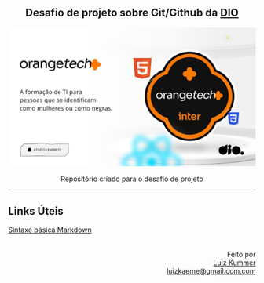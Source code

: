 <div align="center">

Desafio de projeto sobre Git/Github da [DIO](https://web.dio.me/home) 
--

![OrangeTech+!](/assets/images/orange.jpg "OrangeTech+, Aprenda sobre Back e Front-End do ZERO")

<p> Repositório criado para o desafio de projeto

</div>

***

Links Úteis
----
[Sintaxe básica Markdown](https://www.markdownguide.org/basic-syntax/)  


<div align="right">


######

Feito por  
[Luiz Kummer](https://www.linkedin.com/in/luiz-kummer-45b1076a)  
<luizkaeme@gmail.com.com>

</div>

